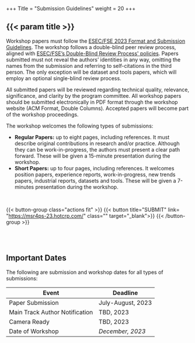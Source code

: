 +++
Title = "Submission Guidelines"
weight = 20
+++

## {{< param title >}}

Workshop papers must follow the [ESEC/FSE 2023 Format and Submission Guidelines](https://2023.esec-fse.org/track/fse-2023-how-to-submit). The workshop follows a double-blind peer review process, aligned with [ESEC/FSE’s Double-Blind Review Process' policies](https://2023.esec-fse.org/track/fse-2023-how-to-submit). Papers submitted must not reveal the authors’ identities in any way, omitting the names from the submission and referring to self-citations in the third person. The only exception will be dataset and tools papers, which will employ an optional single-blind review process.

All submitted papers will be reviewed regarding technical quality, relevance, significance, and clarity by the program committee. All workshop papers should be submitted electronically in PDF format through the workshop website (ACM Format, Double Columns). Accepted papers will become part of the workshop proceedings.

The workshop welcomes the following types of submissions:

- **Regular Papers:** up to eight pages, including references. It must describe original contributions in research and/or practice. Although they can be work-in-progress, the authors must present a clear path forward. These will be given a 15-minute presentation during the workshop.
- **Short Papers:** up to four pages, including references. It welcomes position papers, experience reports, work-in-progress, new trends papers, industrial reports, datasets and tools. These will be given a 7-minutes presentation during the workshop.


<br/>



{{< button-group class="actions fit" >}}
    {{< button title="SUBMIT" link= "https://msr4ps-23.hotcrp.com/" class="" target="_blank">}}
{{< /button-group >}}



<br/><br/>


## Important Dates

The following are submission and workshop dates for all types of submissions:


| **Event**                         | **Deadline**      |
| -------                           |-------------------|
| Paper Submission                  | July-August, 2023 |
| Main Track Author Notification    | TBD, 2023         |
| Camera Ready                      | TBD, 2023         |
| Date of Workshop                  | _December, 2023_  | 

